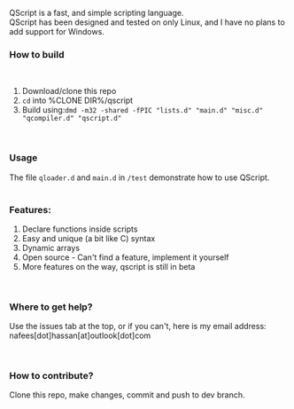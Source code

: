 QScript is a fast, and simple scripting language.<br>
QScript has been designed and tested on only Linux, and I have no plans to add support for Windows.
<br>
<h3>How to build</h3><br>
<ol>
	<li>Download/clone this repo</li>
	<li><code>cd</code> into %CLONE DIR%/qscript</li>
	<li>Build using:<code>dmd -m32 -shared -fPIC "lists.d" "main.d" "misc.d" "qcompiler.d" "qscript.d"</code></li>
</ol><br>
<h3>Usage</h3>
The file <code>qloader.d</code> and <code>main.d</code> in <code>/test</code> demonstrate how to use QScript.<br>
<br>
<h3>Features:</h3>
<ol>
	<li>Declare functions inside scripts</li>
	<li>Easy and unique (a bit like C) syntax</li>
	<li>Dynamic arrays</li>
	<li>Open source - Can't find a feature, implement it yourself</li>
	<li>More features on the way, qscript is still in beta</li>
</ol>
<br>
<h3>Where to get help?</h3>
<p>Use the issues tab at the top, or if you can't, here is my email address: nafees[dot]hassan[at]outlook[dot]com</p>
<br>
<h3>How to contribute?</h3>
<p>Clone this repo, make changes, commit and push to dev branch.</p>
<br>
<br>
